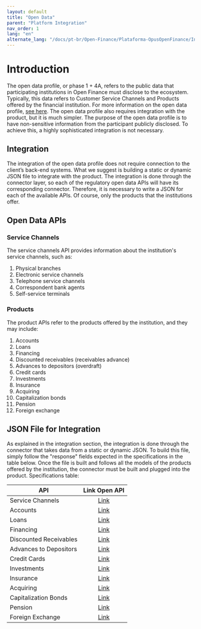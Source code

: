 ```yaml
---
layout: default
title: "Open Data"
parent: "Platform Integration"
nav_order: 1
lang: "en"
alternate_lang: "/docs/pt-br/Open-Finance/Plataforma-OpusOpenFinance/Integração/Dados_abertos/"
---
```


# Introduction

The open data profile, or phase 1 + 4A, refers to the public data that participating institutions in Open Finance must disclose to the ecosystem. Typically, this data refers to Customer Service Channels and Products offered by the financial institution. For more information on the open data profile, [see here][Perfis-Open-Finance-Brasil].
The open data profile also requires integration with the product, but it is much simpler. The purpose of the open data profile is to have non-sensitive information from the participant publicly disclosed. To achieve this, a highly sophisticated integration is not necessary.

## Integration

The integration of the open data profile does not require connection to the client’s back-end systems. What we suggest is building a static or dynamic JSON file to integrate with the product. The integration is done through the connector layer, so each of the regulatory open data APIs will have its corresponding connector. Therefore, it is necessary to write a JSON for each of the available APIs. Of course, only the products that the institutions offer.

## Open Data APIs

### Service Channels

The service channels API provides information about the institution's service channels, such as:

1. Physical branches
2. Electronic service channels
3. Telephone service channels
4. Correspondent bank agents
5. Self-service terminals

### Products

The product APIs refer to the products offered by the institution, and they may include:

1. Accounts
2. Loans
3. Financing
4. Discounted receivables (receivables advance)
5. Advances to depositors (overdraft)
6. Credit cards
7. Investments
8. Insurance
9. Acquiring
10. Capitalization bonds
11. Pension
12. Foreign exchange

## JSON File for Integration

As explained in the integration section, the integration is done through the connector that takes data from a static or dynamic JSON. To build this file, simply follow the "response" fields expected in the specifications in the table below. Once the file is built and follows all the models of the products offered by the institution, the connector must be built and plugged into the product. Specifications table:

|API                               |Link Open API          |
|----------------------------------|:---------------------:|
|Service Channels                  |[Link][Channels]       |
|Accounts                           |[Link][Accounts]       |
|Loans                              |[Link][Loans]          |
|Financing                          |[Link][Financings]     |
|Discounted Receivables            |[Link][Unarranged]     |
|Advances to Depositors            |[Link][Inv-financings] |
|Credit Cards                       |[Link][Credit]         |
|Investments                        |[Link][Investments]    |
|Insurance                          |[Link][Insurance]      |
|Acquiring                          |[Link][Acquiring]      |
|Capitalization Bonds              |[Link][Capitalization] |
|Pension                            |[Link][Pension]        |
|Foreign Exchange                   |[Link][Exchanges]      |

[Acquiring]: ../../../../swagger-ui/index.html?api=en-open-data-acquiring
[Accounts]: ../../../../swagger-ui/index.html?api=en-open-data-accounts
[Capitalization]: ../../../../swagger-ui/index.html?api=en-open-data-capitalization
[Channels]: ../../../../swagger-ui/index.html?api=en-open-data-channels
[Credit]: ../../../../swagger-ui/index.html?api=en-open-data-credit-cards
[Exchanges]: ../../../../swagger-ui/index.html?api=en-open-data-exchanges
[Financings]: ../../../../swagger-ui/index.html?api=en-open-data-financings
[Insurance]: ../../../../swagger-ui/index.html?api=en-open-data-insurance
[Investments]: ../../../../swagger-ui/index.html?api=en-open-data-investments
[Inv-financings]: ../../../../swagger-ui/index.html?api=en-open-data-invoice-financings
[Loans]: ../../../../swagger-ui/index.html?api=en-open-data-loans
[Pension]: ../../../../swagger-ui/index.html?api=en-open-data-pension
[Unarranged]: ../../../../swagger-ui/index.html?api=en-open-data-unarranged

[Perfis-Open-Finance-Brasil]: ../../Open-Finance-Brasil/PerfisOFB/Dados-abertos.html

